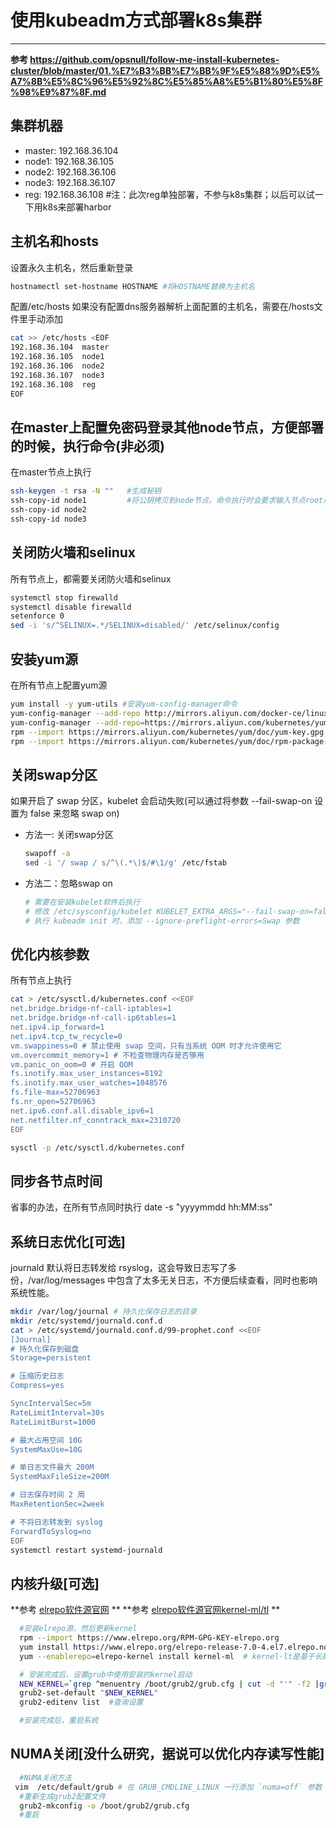 # 使用kubeadm方式部署k8s集群

---

**参考 <https://github.com/opsnull/follow-me-install-kubernetes-cluster/blob/master/01.%E7%B3%BB%E7%BB%9F%E5%88%9D%E5%A7%8B%E5%8C%96%E5%92%8C%E5%85%A8%E5%B1%80%E5%8F%98%E9%87%8F.md>**

## 集群机器
  - master: 192.168.36.104
  - node1:  192.168.36.105
  - node2:  192.168.36.106
  - node3:  192.168.36.107
  - reg:    192.168.36.108  #注：此次reg单独部署，不参与k8s集群；以后可以试一下用k8s来部署harbor

## 主机名和hosts

设置永久主机名，然后重新登录

``` bash
hostnamectl set-hostname HOSTNAME #将HOSTNAME替换为主机名
```

配置/etc/hosts  如果没有配置dns服务器解析上面配置的主机名，需要在/hosts文件里手动添加

``` bash
cat >> /etc/hosts <EOF
192.168.36.104  master
192.168.36.105  node1
192.168.36.106  node2
192.168.36.107  node3
192.168.36.108  reg
EOF
```

## 在master上配置免密码登录其他node节点，方便部署的时候，执行命令(非必须)

在master节点上执行

``` bash
ssh-keygen -t rsa -N ""   #生成秘钥
ssh-copy-id node1         #将公钥拷贝到node节点，命令执行时会要求输入节点root用户密码
ssh-copy-id node2
ssh-copy-id node3
```

## 关闭防火墙和selinux

所有节点上，都需要关闭防火墙和selinux

``` bash
systemctl stop firewalld
systemctl disable firewalld
setenforce 0
sed -i 's/^SELINUX=.*/SELINUX=disabled/' /etc/selinux/config
```

## 安装yum源

在所有节点上配置yum源


``` bash
yum install -y yum-utils #安装yum-config-manager命令
yum-config-manager --add-repo http://mirrors.aliyun.com/docker-ce/linux/centos/docker-ce.repo #docker-ce源
yum-config-manager --add-repo=https://mirrors.aliyun.com/kubernetes/yum/repos/kubernetes-el7-x86_64/ #k8s源
rpm --import https://mirrors.aliyun.com/kubernetes/yum/doc/yum-key.gpg     #安装证书
rpm --import https://mirrors.aliyun.com/kubernetes/yum/doc/rpm-package-key.gpg  #安装证书
```

## 关闭swap分区

如果开启了 swap 分区，kubelet 会启动失败(可以通过将参数 --fail-swap-on 设置为 false 来忽略 swap on)

- 方法一: 关闭swap分区
  ``` bash
  swapoff -a
  sed -i '/ swap / s/^\(.*\)$/#\1/g' /etc/fstab
  ```
- 方法二：忽略swap on
  ``` bash
  # 需要在安装kubelet软件后执行
  # 修改 /etc/sysconfig/kubelet KUBELET_EXTRA_ARGS="--fail-swap-on=false"
  # 执行 kubeadm init 时，添加 --ignore-preflight-errors=Swap 参数
  ```

## 优化内核参数

所有节点上执行

``` bash
cat > /etc/sysctl.d/kubernetes.conf <<EOF
net.bridge.bridge-nf-call-iptables=1
net.bridge.bridge-nf-call-ip6tables=1
net.ipv4.ip_forward=1
net.ipv4.tcp_tw_recycle=0
vm.swappiness=0 # 禁止使用 swap 空间，只有当系统 OOM 时才允许使用它
vm.overcommit_memory=1 # 不检查物理内存是否够用
vm.panic_on_oom=0 # 开启 OOM
fs.inotify.max_user_instances=8192
fs.inotify.max_user_watches=1048576
fs.file-max=52706963
fs.nr_open=52706963
net.ipv6.conf.all.disable_ipv6=1
net.netfilter.nf_conntrack_max=2310720
EOF

sysctl -p /etc/sysctl.d/kubernetes.conf
```

## 同步各节点时间

省事的办法，在所有节点同时执行 date -s "yyyymmdd hh:MM:ss"

## 系统日志优化[可选]

journald 默认将日志转发给 rsyslog，这会导致日志写了多份，/var/log/messages 中包含了太多无关日志，不方便后续查看，同时也影响系统性能。

``` bash
mkdir /var/log/journal # 持久化保存日志的目录
mkdir /etc/systemd/journald.conf.d
cat > /etc/systemd/journald.conf.d/99-prophet.conf <<EOF
[Journal]
# 持久化保存到磁盘
Storage=persistent

# 压缩历史日志
Compress=yes

SyncIntervalSec=5m
RateLimitInterval=30s
RateLimitBurst=1000

# 最大占用空间 10G
SystemMaxUse=10G

# 单日志文件最大 200M
SystemMaxFileSize=200M

# 日志保存时间 2 周
MaxRetentionSec=2week

# 不将日志转发到 syslog
ForwardToSyslog=no
EOF
systemctl restart systemd-journald
```

## 内核升级[可选]

**参考 [elrepo软件源官网](http://elrepo.org/tiki/tiki-index.php) **
**参考 [elrepo软件源官网kernel-ml/tl](http://elrepo.org/tiki/kernel-ml) **

``` bash
  #安装elrepo源，然后更新kernel
  rpm --import https://www.elrepo.org/RPM-GPG-KEY-elrepo.org
  yum install https://www.elrepo.org/elrepo-release-7.0-4.el7.elrepo.noarch.rpm
  yum --enablerepo=elrepo-kernel install kernel-ml  # kernel-lt是基于长期支持版打包，kernel-ml是基于主线版本打包

  # 安装完成后，设置grub中使用安装的kernel启动
  NEW_KERNEL=`grep ^menuentry /boot/grub2/grub.cfg | cut -d "'" -f2 |grep elrepo`  #查询出名称
  grub2-set-default "$NEW_KERNEL"
  grub2-editenv list  #查询设置

  #安装完成后，重启系统
```
## NUMA关闭[没什么研究，据说可以优化内存读写性能]
``` bash
  #NUMA关闭方法
 vim  /etc/default/grub # 在 GRUB_CMDLINE_LINUX 一行添加 `numa=off` 参数
  #重新生成grub2配置文件
  grub2-mkconfig -o /boot/grub2/grub.cfg
  #重启
```
